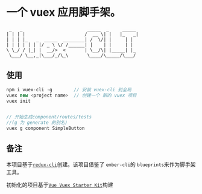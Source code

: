 # 一个 vuex 应用脚手架。
```
 _   _                        _____  _     _____
| | | |                      /  __ \| |   |_   _|
| | | |_   _  _____  ________| /  \/| |     | |
| | | | | | |/ _ \ \/ /______| |    | |     | |
\ \_/ / |_| |  __/>  <       | \__/\| |_____| |_
 \___/ \__,_|\___/_/\_\       \____/\_____/\___/
```

## 使用

```javascript
npm i vuex-cli -g        // 安装 vuex-cli 到全局
vuex new <project name>  // 创建一个 新的 vuex 项目
vuex init           


// 开始生成component/routes/tests
//(g 为 generate 的别名)
vuex g component SimpleButton
```

## 备注
本项目基于[`redux-cli`](https://github.com/SpencerCDixon/redux-cli)创建。该项目借鉴了 `ember-cli`的 `blueprints`来作为脚手架工具。

初始化的项目基于[`Vue Vuex Starter Kit`](https://github.com/sokis/vue-vuex-starter-kit)构建





